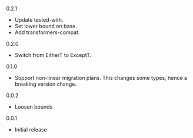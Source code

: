 0.2.1
* Update tested-with.
* Set lower bound on base.
* Add transformers-compat.

0.2.0
* Switch from EitherT to ExceptT.

0.1.0
* Support non-linear migration plans. This changes some types, hence a breaking version change.

0.0.2
* Loosen bounds

0.0.1
* Initial release
